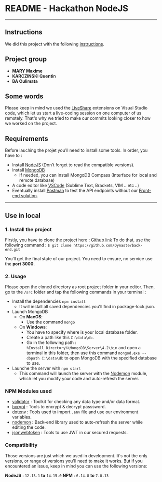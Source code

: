 # README - Hackathon NodeJS

<hr>

## Instructions

We did this project with the following  [instructions](https://gist.github.com/capywebformation/bc26e439187e0c53905a2b66404d3c7c).

## Project group

- **MARY Maxime**
- **KARCZINSKI Quentin**
- **BA Oulimata**

## Some words

Please keep in mind we used the [LiveShare](https://visualstudio.microsoft.com/fr/services/live-share/) extensions on Visual Studio code, which let us start a live-coding session on one computer of us remotely. That's why we tried to make our commits looking closer to how we worked on the project.

## Requirements

Before lauching the projet you'll need to install some tools.
In order, you have to :

- Install [NodeJS](https://nodejs.org/en/) (Don't forget to read the compatible versions).
- Install [MongoDB](https://www.mongodb.com/)
  - If needed, you can install MongoDB Compass (Interface for local and remote database)
- A code editor like [VSCode](https://code.visualstudio.com/) (Sublime Text, Brackets, VIM .. etc ..)
- Eventually install [Postman](https://www.postman.com/) to test the API endpoints without our [Front-end solution](https://github.com/Dynaste/front-end).

<hr>

## Use in local

### 1. Install the project

Firstly, you have to clone the project here : [Github link](https://github.com/Dynaste/back-end.git)
To do that, use the following command :
`$ git clone https://github.com/Dynaste/back-end.git`

You'll get the final state of our project.
You need to ensure, no service use the **port 3000**.

### 2. Usage

Please open the cloned directory as root project folder in your editor.
Then, go to the `/src` folder and tap the following commands in your terminal :

- Install the dependencies `npm install`
  - It will install all saved dependencies you'll find in package-lock.json.
- Launch MongoDB
  - On **MacOS**:
    - Use the command `mongo`
  - On **Windows**:
    - You have to specify where is your local database folder.
    - Create a path like this `C:\data\db`.
    - Go in the following path : `%Install_Directory%\MongoDB\Server\4.2\bin` and open a terminal in this folder, then use this command `mongod.exe --dbpath C:\data\db` to open MongoDB with the specified database to use.
- Launche the server with `npm start`
  - This command will launch the server with the [Nodemon](https://www.npmjs.com/package/nodemon) module, which let you modify your code and auto-refresh the server.

### NPM Modules used

- [validator](https://www.npmjs.com/package/validator) : Toolkit for checking any data type and/or data format.
- [bcrypt](https://www.npmjs.com/package/bcrypt) : Tools to encrypt & decrypt passsword.
- [dotenv](https://www.npmjs.com/package/dotenv) : Tools used to import `.env` file and use our environment variables.
- [nodemon](https://www.npmjs.com/package/nodemon) : Back-end library used to auto-refresh the server while editing the code.
- [jsonwebtoken](https://www.npmjs.com/package/jsonwebtoken) : Tools to use JWT in our secured requests.

### Compatibility

Those versions are just which we used in development. It's not the only versions, or range of versions you'll need to make it works.
But if you encountered an issue, keep in mind you can use the following versions:

**NodeJS** :  `12.13.1` **to** `14.15.0`
**NPM** :  `6.14.8` **to** `7.0.13`
